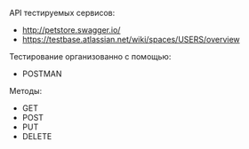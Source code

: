 API тестируемых сервисов:

- http://petstore.swagger.io/
- https://testbase.atlassian.net/wiki/spaces/USERS/overview

Тестирование организованно с помощью:

- POSTMAN

Методы:

- GET
- POST
- PUT
- DELETE

